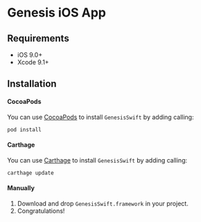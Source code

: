 # Genesis iOS App
>

## Requirements

- iOS 9.0+
- Xcode 9.1+

## Installation

#### CocoaPods
You can use [CocoaPods](http://cocoapods.org/) to install `GenesisSwift` by adding calling:
```
pod install
```

#### Carthage
You can use [Carthage](http://cocoapods.org/) to install `GenesisSwift` by adding calling:
```
carthage update
```
#### Manually
1. Download and drop ```GenesisSwift.framework``` in your project.
2. Congratulations!  
